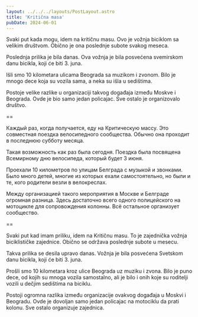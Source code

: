 ```yaml
---
layout: ../../../layouts/PostLayout.astro
title: 'Kritična masa'
pubDate: 2024-06-01
---
```


Svaki put kada mogu, idem na kritičnu masu. Ovo je vožnja biciklom sa velikim društvom. Obično je ona poslednje subote svakog meseca.

Poslednja prilika je bila danas. Ova vožnja je bila posvećena svemirskom danu bicikla, koji će biti 3. juna.

Išli smo 10 kilometara ulicama Beograda sa muzikom i zvonom. Bilo je mnogo dece koja su vozila sama, a neka su išla u sedištima.

Postoje velike razlike u organizaciji takvog događaja između Moskve i Beograda. Ovde je bio samo jedan policajac. Sve ostalo je organizovalo društvo.

==

Каждый раз, когда получается, еду на Критическую массу. Это совместная поездка велосипедного сообщества. Обычно она проходит в последнюю субботу месяца.

Такая возможность как раз была сегодня. Поездка была посвящена Всемирному дню велосипеда, который будет 3 июня.

Проехали 10 километров по улицам Белграда с музыкой и звонками. Было много детей, многие из которых ехали самостоятельно, но были и те, кого родители везли в велокреслах.

Между организацией такого мероприятия в Москве и Белграде огромная разница. Здесь достаточно всего одного полицейского на мотоцикле для сопровождения колонны. Всё остальное организует сообщество.

==

Svaki put kad imam priliku, idem na Kritičnu masu. To je zajednička vožnja biciklističke zajednice. Obično se održava poslednje subote u mesecu.

Takva prilika se desila upravo danas. Vožnja je bila posvećena Svetskom danu bicikla, koji će biti 3. juna.

Prošli smo 10 kilometara kroz ulice Beograda uz muziku i zvona. Bilo je puno dece, od kojih su mnoga vozila samostalno, ali je bilo i onih koje su roditelji vozili u dečjim sedištima na biciklu.

Postoji ogromna razlika između organizacije ovakvog događaja u Moskvi i Beogradu. Ovde je dovoljan samo jedan policajac na motociklu da prati kolonu. Sve ostalo organizuje zajednica.
